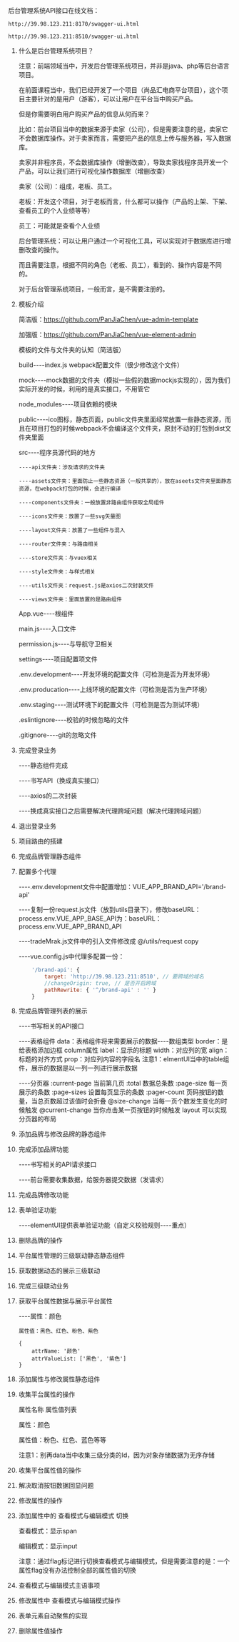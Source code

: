后台管理系统API接口在线文档：

    http://39.98.123.211:8170/swagger-ui.html

    http://39.98.123.211:8510/swagger-ui.html

1. 什么是后台管理系统项目？

    注意：前端领域当中，开发后台管理系统项目，并非是java、php等后台语言项目。

    在前面课程当中，我们已经开发了一个项目（尚品汇电商平台项目），这个项目主要针对的是用户（游客），可以让用户在平台当中购买产品。

    但是你需要明白用户购买产品的信息从何而来？

    比如：前台项目当中的数据来源于卖家（公司），但是需要注意的是，卖家它不会数据库操作。对于卖家而言，需要把产品的信息上传与服务器，写入数据库。

    卖家并非程序员，不会数据库操作（增删改查），导致卖家找程序员开发一个产品，可以让我们进行可视化操作数据库（增删改查）

    卖家（公司）：组成，老板、员工。

    老板：开发这个项目，对于老板而言，什么都可以操作（产品的上架、下架、查看员工的个人业绩等等）

    员工：可能就是查看个人业绩

    后台管理系统：可以让用户通过一个可视化工具，可以实现对于数据库进行增删改查的操作。

    而且需要注意，根据不同的角色（老板、员工），看到的、操作内容是不同的。

    对于后台管理系统项目，一般而言，是不需要注册的。

2. 模板介绍

    简洁版：https://github.com/PanJiaChen/vue-admin-template

    加强版：https://github.com/PanJiaChen/vue-element-admin

    模板的文件与文件夹的认知（简洁版）

    build----index.js webpack配置文件（很少修改这个文件）

    mock----mock数据的文件夹（模拟一些假的数据mockjs实现的），因为我们实际开发的时候，利用的是真实接口，不用管它

    node_modules----项目依赖的模块

    public----ico图标，静态页面，public文件夹里面经常放置一些静态资源，而且在项目打包的时候webpack不会编译这个文件夹，原封不动的打包到dist文件夹里面

    src----程序员源代码的地方

       ----api文件夹：涉及请求的文件夹

       ----assets文件夹：里面防止一些静态资源（一般共享的），放在aseets文件夹里面静态资源，在webpack打包的时候，会进行编译

       ----components文件夹：一般放置非路由组件获取全局组件

       ----icons文件夹：放置了一些svg矢量图

       ----layout文件夹：放置了一些组件与混入

       ----router文件夹：与路由相关

       ----store文件夹：与vuex相关

       ----style文件夹：与样式相关

       ----utils文件夹：request.js是axios二次封装文件

       ----views文件夹：里面放置的是路由组件

    App.vue----根组件

    main.js----入口文件

    permission.js----与导航守卫相关

    settings----项目配置项文件

    .env.development----开发环境的配置文件（可检测是否为开发环境）

    .env.producation----上线环境的配置文件（可检测是否为生产环境）

    .env.staging----测试环境下的配置文件（可检测是否为测试环境）

    .eslintignore----校验的时候忽略的文件

    .gitignore----git的忽略文件

3. 完成登录业务

    ----静态组件完成

    ----书写API（换成真实接口）

    ----axios的二次封装

    ----换成真实接口之后需要解决代理跨域问题（解决代理跨域问题）
    
4. 退出登录业务

5. 项目路由的搭建

6. 完成品牌管理静态组件

7. 配置多个代理

    ----.env.development文件中配置增加：VUE_APP_BRAND_API='/brand-api'

    ----复制一份request.js文件（放到utils目录下），修改baseURL：process.env.VUE_APP_BASE_API为：baseURL：process.env.VUE_APP_BRAND_API

    ----tradeMrak.js文件中的引入文件修改成 @/utils/request copy

    ----vue.config.js中代理多配置一份：
    ```js
        '/brand-api': {
            target: 'http://39.98.123.211:8510', // 要跨域的域名
            //changeOrigin: true, // 是否开启跨域
            pathRewrite: { '^/brand-api' : '' }
        }
    ```

8. 完成品牌管理列表的展示

    ----书写相关的API接口

    ----表格组件
        data：表格组件将来需要展示的数据----数组类型
        border：是给表格添加边框
        column属性
        label：显示的标题
        width：对应列的宽
        align：标题的对齐方式
        prop：对应列内容的字段名
        注意1：elmentUI当中的table组件，展示的数据是以一列一列进行展示数据

    ----分页器
        :current-page  当前第几页
        :total  数据总条数
        :page-size  每一页展示的条数
        :page-sizes  设置每页显示的条数
        :pager-count  页码按钮的数量，当总页数超过该值时会折叠
        @size-change  当每一页个数发生变化的时候触发
        @current-change  当你点击某一页按钮的时候触发
        layout  可以实现分页器的布局

9. 添加品牌与修改品牌的静态组件

10. 完成添加品牌功能

    ----书写相关的API请求接口

    ----前台需要收集数据，给服务器提交数据（发请求）

11. 完成品牌修改功能

12. 表单验证功能
 
    ----elementUI提供表单验证功能（自定义校验规则----重点）

13. 删除品牌的操作

14. 平台属性管理的三级联动静态静态组件

15. 获取数据动态的展示三级联动

16. 完成三级联动业务

17. 获取平台属性数据与展示平台属性

    ----属性：颜色

        属性值：黑色、红色、粉色、紫色

        {
            attrName: '颜色'
            attrValueList: ['黑色', '紫色']
        }

18. 添加属性与修改属性静态组件

19. 收集平台属性的操作

    属性名称  属性值列表

    属性：颜色

    属性值：粉色、红色、蓝色等等

    注意1：别再data当中收集三级分类的Id，因为对象存储数据为无序存储

20. 收集平台属性值的操作

21. 解决取消按钮数据回显问题

22. 修改属性的操作

23. 添加属性中的 查看模式与编辑模式 切换

    查看模式：显示span

    编辑模式：显示input

    注意：通过flag标记进行切换查看模式与编辑模式，但是需要注意的是：一个属性flag没有办法控制全部的属性值的切换

24. 查看模式与编辑模式主语事项

25. 修改属性中 查看模式与编辑模式操作

26. 表单元素自动聚焦的实现

27. 删除属性值操作                     